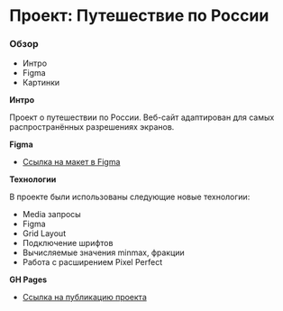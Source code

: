 # Проект: Путешествие по России

### Обзор
* Интро
* Figma
* Картинки

**Интро**

Проект о путешествии по России.
Веб-сайт адаптирован для самых распространённых разрешениях экранов.

**Figma**

* [Ссылка на макет в Figma](https://www.figma.com/file/5S2WSbEFL6awjVWJ0NWL8Q/Sprint-3_-Russia-_-desktop-mobile?node-id=28503%3A0)

**Технологии**

В проекте были использованы следующие новые технологии:
* Media запросы
* Figma
* Grid Layout
* Подключение шрифтов
* Вычисляемые значения minmax, фракции
* Работа с расширением Pixel Perfect

**<a name="GHPages"></a>GH Pages**
* [Ссылка на публикацию проекта](https://github.com/NataliUstinova/travel-project/)

